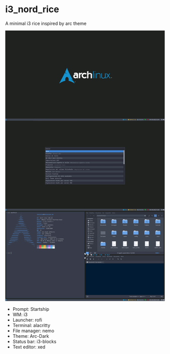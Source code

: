 # i3_nord_rice
A minimal i3 rice inspired by arc theme

![Screenshot](screenshot.png)

* Prompt: Startship
* WM: i3
* Launcher: rofi
* Terminal: alacritty
* File manager: nemo
* Theme: Arc-Dark
* Status bar: i3-blocks
* Text editor: xed
